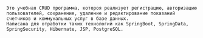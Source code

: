 	Это учебная CRUD программа, котороя реализует регистрацию, авторизацию пользователей, сохранение, удаление и редактирование показаний счетчиков и коммунальных услуг в базе данных.
	Написана для отработки таких технологий как SpringBoot, SpringData, SpringSecurity, Hibernate, JSP, PostgreSQL.
